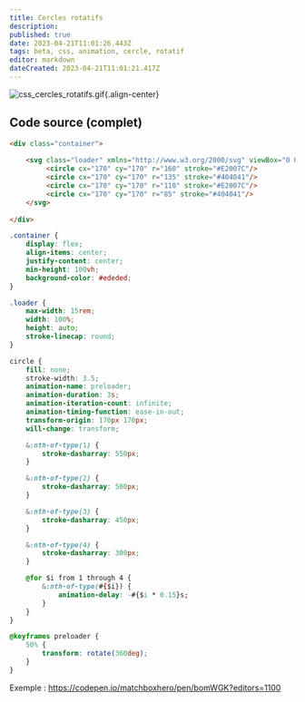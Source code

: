 ```yaml
---
title: Cercles rotatifs
description: 
published: true
date: 2023-04-21T11:01:26.443Z
tags: beta, css, animation, cercle, rotatif
editor: markdown
dateCreated: 2023-04-21T11:01:21.417Z
---
```


![css_cercles_rotatifs.gif](/assets/img/developpement/css/css_cercles_rotatifs.gif){.align-center}

## Code source (complet)

```html
<div class="container">
	
	<svg class="loader" xmlns="http://www.w3.org/2000/svg" viewBox="0 0 340 340">
		 <circle cx="170" cy="170" r="160" stroke="#E2007C"/>
		 <circle cx="170" cy="170" r="135" stroke="#404041"/>
		 <circle cx="170" cy="170" r="110" stroke="#E2007C"/>
		 <circle cx="170" cy="170" r="85" stroke="#404041"/>
	</svg>
	
</div>
```

```css
.container {
	display: flex;
	align-items: center;
	justify-content: center;
	min-height: 100vh;
	background-color: #ededed;
}

.loader {
	max-width: 15rem;
	width: 100%;
	height: auto;
	stroke-linecap: round;
}

circle {
	fill: none;
	stroke-width: 3.5;
	animation-name: preloader;
	animation-duration: 3s;
	animation-iteration-count: infinite;
	animation-timing-function: ease-in-out;
	transform-origin: 170px 170px;
	will-change: transform;

	&:nth-of-type(1) {
		stroke-dasharray: 550px;
	}

	&:nth-of-type(2) {
		stroke-dasharray: 500px;
	}

	&:nth-of-type(3) {
		stroke-dasharray: 450px;
	}

	&:nth-of-type(4) {
		stroke-dasharray: 300px;
	}

	@for $i from 1 through 4 {
		&:nth-of-type(#{$i}) {
			animation-delay: -#{$i * 0.15}s;
		}
	}
}

@keyframes preloader {
	50% {
		transform: rotate(360deg);
	}
}

```

Exemple : https://codepen.io/matchboxhero/pen/bomWGK?editors=1100